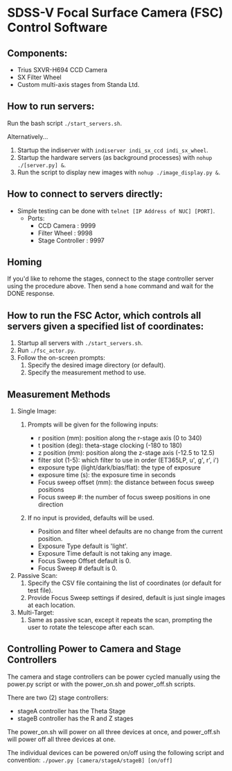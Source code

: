 # SDSS-V Focal Surface Camera (FSC) Control Software

## Components:
- Trius SXVR-H694 CCD Camera
- SX Filter Wheel
- Custom multi-axis stages from Standa Ltd.

## How to run servers:
Run the bash script ```./start_servers.sh```.

Alternatively...
1. Startup the indiserver with ```indiserver indi_sx_ccd indi_sx_wheel```.
2. Startup the hardware servers (as background processes) with ```nohup ./[server.py] &```.
3. Run the script to display new images with ```nohup ./image_display.py &```.

## How to connect to servers directly:
- Simple testing can be done with ```telnet [IP Address of NUC] [PORT]```.
  - Ports:
    - CCD Camera : 9999
    - Filter Wheel : 9998
    - Stage Controller : 9997

## Homing
If you'd like to rehome the stages, connect to the stage controller server using the procedure above.
Then send a ```home``` command and wait for the DONE response.

## How to run the FSC Actor, which controls all servers given a specified list of coordinates:
1. Startup all servers with ```./start_servers.sh```.
2. Run ```./fsc_actor.py```.
3. Follow the on-screen prompts:
   1. Specify the desired image directory (or default).
   2. Specify the measurement method to use.

## Measurement Methods
1. Single Image:
   1. Prompts will be given for the following inputs:
      - r position (mm): position along the r-stage axis (0 to 340)
      - t position (deg): theta-stage clocking (-180 to 180)
      - z position (mm): position along the z-stage axis (-12.5 to 12.5)
      - filter slot (1-5): which filter to use in order (ET365LP, u', g', r', i')
      - exposure type (light/dark/bias/flat): the type of exposure
      - exposure time (s): the exposure time in seconds
      - Focus sweep offset (mm): the distance between focus sweep positions
      - Focus sweep #: the number of focus sweep positions in one direction

   2. If no input is provided, defaults will be used. 
      - Position and filter wheel defaults are no change from the current position.
      - Exposure Type default is 'light'. 
      - Exposure Time default is not taking any image.
      - Focus Sweep Offset default is 0.
      - Focus Sweep # default is 0.
2. Passive Scan:  
   1. Specify the CSV file containing the list of coordinates (or default for test file).
   2. Provide Focus Sweep settings if desired, default is just single images at each location.
3. Multi-Target:
   1. Same as passive scan, except it repeats the scan, prompting the user to rotate the telescope 
   after each scan.

## Controlling Power to Camera and Stage Controllers
The camera and stage controllers can be power cycled manually using the power.py script or
with the power_on.sh and power_off.sh scripts.

There are two (2) stage controllers: 
  - stageA controller has the Theta Stage
  - stageB controller has the R and Z stages

The power_on.sh will power on all three devices at once, and power_off.sh will power off all
three devices at one.

The individual devices can be powered on/off using the following script and convention:
  ```./power.py [camera/stageA/stageB] [on/off]```